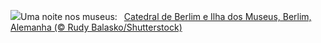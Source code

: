 ![](https://www.bing.com/th?id=OHR.MuseumIsland_PT-BR8963448703_UHD.jpg&w=1000)Uma noite nos museus:&nbsp;&ensp;[Catedral de Berlim e Ilha dos Museus, Berlim, Alemanha (© Rudy Balasko/Shutterstock)](https://www.bing.com/th?id=OHR.MuseumIsland_PT-BR8963448703_UHD.jpg)
<br><br/>
